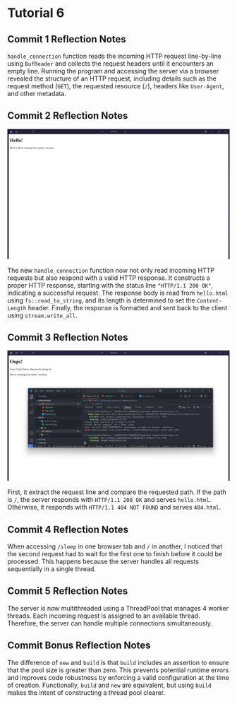 # Tutorial 6

## Commit 1 Reflection Notes

`handle_connection` function reads the incoming HTTP request line-by-line using `BufReader` and collects the request headers until it encounters an empty line. Running the program and accessing the server via a browser revealed the structure of an HTTP request, including details such as the request method (`GET`), the requested resource (`/`), headers like `User-Agent`, and other metadata. 

## Commit 2 Reflection Notes

![Commit 2 screen capture](/assets/images/commit2.png)

The new `handle_connection` function now not only read incoming HTTP requests but also respond with a valid HTTP response. It constructs a proper HTTP response, starting with the status line `"HTTP/1.1 200 OK"`, indicating a successful request. The response body is read from `hello.html` using `fs::read_to_string`, and its length is determined to set the `Content-Length` header. Finally, the response is formatted and sent back to the client using `stream.write_all`.

## Commit 3 Reflection Notes

![Commit 3 screen capture](/assets/images/commit3.png)

First, it extract the request line and compare the requested path. If the path is `/`, the server responds with `HTTP/1.1 200 OK` and serves `hello.html`. Otherwise, it responds with `HTTP/1.1 404 NOT FOUND` and serves `404.html`.

## Commit 4 Reflection Notes

When accessing `/sleep` in one browser tab and `/` in another, I noticed that the second request had to wait for the first one to finish before it could be processed. This happens because the server handles all requests sequentially in a single thread.  

## Commit 5 Reflection Notes

The server is now multithreaded using a ThreadPool that manages 4 worker threads. Each incoming request is assigned to an available thread. Therefore, the server can handle multiple connections simultaneously.

## Commit Bonus Reflection Notes

The difference of `new` and `build` is that `build` includes an assertion to ensure that the pool size is greater than zero. This prevents potential runtime errors and improves code robustness by enforcing a valid configuration at the time of creation.  Functionally, `build` and `new` are equivalent, but using `build` makes the intent of constructing a thread pool clearer.